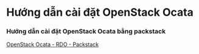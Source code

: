# Hướng dẫn cài đặt OpenStack Ocata

### Hướng dẫn cài đặt OpenStack Ocata bằng packstack

[OpenStack Ocata - RDO - Packstack](../docs/huongdan_caidat_OpenStack_Ocata_bang_packstack.md)